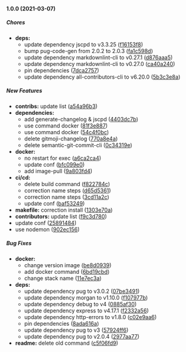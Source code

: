 #### 1.0.0 (2021-03-07)

##### Chores

* **deps:**
  *  update dependency jscpd to v3.3.25 ([f16153f8](https://github.com/koromerzhin/template-expressjs/commit/f16153f818085a28827359483bf8be04d5b22fe1))
  *  bump pug-code-gen from 2.0.2 to 2.0.3 ([fa1c598d](https://github.com/koromerzhin/template-expressjs/commit/fa1c598d2fac8d87e3b158dab5ab204a264b97a0))
  *  update dependency markdownlint-cli to v0.27.1 ([d876aaa5](https://github.com/koromerzhin/template-expressjs/commit/d876aaa57422bbd824464c6dcaf8ae686bb8e26e))
  *  update dependency markdownlint-cli to v0.27.0 ([ca40a240](https://github.com/koromerzhin/template-expressjs/commit/ca40a2408bd471c6df6e40be313c562579985f35))
  *  pin dependencies ([7dca2757](https://github.com/koromerzhin/template-expressjs/commit/7dca2757939ac9736573d00cc7a75d3e69ba113c))
  *  update dependency all-contributors-cli to v6.20.0 ([5b3c3e8a](https://github.com/koromerzhin/template-expressjs/commit/5b3c3e8a43aa78b4523bc73eb01643651f8c56c1))

##### New Features

* **contribs:**  update list ([a54a96b3](https://github.com/koromerzhin/template-expressjs/commit/a54a96b3443628484c726c85db1f69668631c3c7))
* **dependencies:**
  *  add generate-changelog & jscpd ([4403dc7b](https://github.com/koromerzhin/template-expressjs/commit/4403dc7b99b8517cc538ff40a31dd156a1452ddd))
  *  use command docker ([81f3e887](https://github.com/koromerzhin/template-expressjs/commit/81f3e887c7789fb6e09258b7435d7597b04dd4a5))
  *  use command docker ([54c4f0bc](https://github.com/koromerzhin/template-expressjs/commit/54c4f0bcdec27b63a3b65efb6430985165a4f93b))
  *  delete gitmoji-changelog ([770a8e4a](https://github.com/koromerzhin/template-expressjs/commit/770a8e4a52b1114a90921a0c8414b3dc45cccd45))
  *  delete semantic-git-commit-cli ([0c34319e](https://github.com/koromerzhin/template-expressjs/commit/0c34319ee9b2f6ad30c6047a9a5d07bbcf4d5d2e))
* **docker:**
  *  no restart for exec ([a6ca2ca4](https://github.com/koromerzhin/template-expressjs/commit/a6ca2ca4d829b4da024e2d0bf891c8ed8154f1bd))
  *  update conf ([bfc099e0](https://github.com/koromerzhin/template-expressjs/commit/bfc099e01293ad866b256d2c0e4f55d0997f40fe))
  *  add image-pull ([9a803fd4](https://github.com/koromerzhin/template-expressjs/commit/9a803fd41ca9f4841404767c4d8d3ab8220d98bd))
* **ci/cd:**
  *  delete build command ([f822784c](https://github.com/koromerzhin/template-expressjs/commit/f822784c26459c3e1dc0eb996eddbac462f5daa7))
  *  correction name steps ([d65d5361](https://github.com/koromerzhin/template-expressjs/commit/d65d53610421fc1d9b7c88031a16bab1734cd8a2))
  *  correction name steps ([3cd11a2c](https://github.com/koromerzhin/template-expressjs/commit/3cd11a2c3935c859f22e5ed0f642162d022a5de7))
  *  update conf ([baf53249](https://github.com/koromerzhin/template-expressjs/commit/baf5324924336b4618ae8a2f44a4d5d9d8f52174))
* **makefile:**  correction install ([1303e70a](https://github.com/koromerzhin/template-expressjs/commit/1303e70a81cbc78828f6a84645cb860d15767c21))
* **contributors:**  update list ([f9c3d780](https://github.com/koromerzhin/template-expressjs/commit/f9c3d780ff6ef1e6fa45cb50d5f6eb5971f9f188))
*  update conf ([25891484](https://github.com/koromerzhin/template-expressjs/commit/25891484c3a0636fe6d57d57a909b95639788644))
*  use nodemon ([902ec156](https://github.com/koromerzhin/template-expressjs/commit/902ec156ca60ae9064e0c5de77e256cb8584f26f))

##### Bug Fixes

* **docker:**
  *   change version image ([be8d0939](https://github.com/koromerzhin/template-expressjs/commit/be8d0939bbf35f9718c2d15895d29788746d8e7f))
  *  add docker command ([6bd19cbd](https://github.com/koromerzhin/template-expressjs/commit/6bd19cbd33064104bbad0a030663f72c6fe1ed7a))
  *  change stack name ([11e7ec3a](https://github.com/koromerzhin/template-expressjs/commit/11e7ec3a43a47b3d4a13b15e77f4db9cb718bf69))
* **deps:**
  *  update dependency pug to v3.0.2 ([07be3491](https://github.com/koromerzhin/template-expressjs/commit/07be3491831af8c3b9926db0be4bef3f7da1476e))
  *  update dependency morgan to v1.10.0 ([f107977b](https://github.com/koromerzhin/template-expressjs/commit/f107977b8d2e0ea0b2f065ddaa52176fcdaad3d2))
  *  update dependency debug to v4 ([0885af30](https://github.com/koromerzhin/template-expressjs/commit/0885af3099a468c357dc2d12821676a0c57bdb75))
  *  update dependency express to v4.17.1 ([f2332a56](https://github.com/koromerzhin/template-expressjs/commit/f2332a56b11d3c45c6f6f6230a5410a7ab99c5ab))
  *  update dependency http-errors to v1.8.0 ([c02e9aa6](https://github.com/koromerzhin/template-expressjs/commit/c02e9aa6a41c3fc8ee439ea2185230a46ee3abe7))
  *  pin dependencies ([8ada616a](https://github.com/koromerzhin/template-expressjs/commit/8ada616a5d16a5e4944851a851ba1a0cb6f75b9b))
  *  update dependency pug to v3 ([57924ff6](https://github.com/koromerzhin/template-expressjs/commit/57924ff63be5d36f7ae27191bcd4307307652ca9))
  *  update dependency pug to v2.0.4 ([2977aa77](https://github.com/koromerzhin/template-expressjs/commit/2977aa775b165311c31509873ad170442bc320e8))
* **readme:**  delete old command ([c5f06fd9](https://github.com/koromerzhin/template-expressjs/commit/c5f06fd97032dda36c7ad3313f119e6dcbc36fd8))

